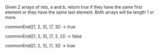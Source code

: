 Given 2 arrays of ints, a and b, return true if they have the same first element or they have the same last element. Both arrays will be length 1 or more.

commonEnd([1, 2, 3], [7, 3]) → true

commonEnd([1, 2, 3], [7, 3, 2]) → false

commonEnd([1, 2, 3], [1, 3]) → true
